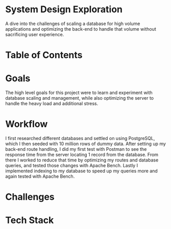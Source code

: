 # System Design Exploration
A dive into the challenges of scaling a database for high volume applications and optimizing the back-end to handle that volume without sacrificing user experience.

# Table of Contents

# Goals
The high level goals for this project were to learn and experiment with database scaling and management, while also optimizing the server to handle the heavy load and additional stress.

# Workflow
I first researched different databases and settled on using PostgreSQL, which I then seeded with 10 million rows of dummy data.  After setting up my back-end route handling, I did my first test with Postman to see the response time from the server locating 1 record from the database.  From there I worked to reduce that time by optimizing my routes and database queries, and tested those changes with Apache Bench.  Lastly I implemented indexing to my database to speed up my queries more and again tested with Apache Bench.

# Challenges

# Tech Stack

